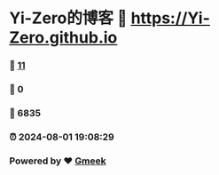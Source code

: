 # Yi-Zero的博客 :link: https://Yi-Zero.github.io 
### :page_facing_up: [11](https://Yi-Zero.github.io/tag.html) 
### :speech_balloon: 0 
### :hibiscus: 6835 
### :alarm_clock: 2024-08-01 19:08:29 
### Powered by :heart: [Gmeek](https://github.com/Meekdai/Gmeek)
